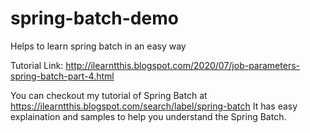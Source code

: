 # spring-batch-demo
Helps to learn spring batch in an easy way

Tutorial Link: http://ilearntthis.blogspot.com/2020/07/job-parameters-spring-batch-part-4.html

You can checkout my tutorial of Spring Batch at https://ilearntthis.blogspot.com/search/label/spring-batch 
It has easy explaination and samples to help you understand the Spring Batch.